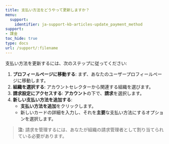 ```yaml
---
title: 支払い方法をどうやって更新しますか？
menu:
  support:
    identifier: ja-support-kb-articles-update_payment_method
support:
- 課金
toc_hide: true
type: docs
url: /support/:filename
---
```


支払い方法を更新するには、次のステップに従ってください:

1. **プロフィールページに移動する**: まず、あなたのユーザープロフィールページに移動します。
2. **組織を選択する**: アカウントセレクターから関連する組織を選びます。
3. **請求設定にアクセスする**: **アカウント**の下で、**請求**を選択します。
4. **新しい支払い方法を追加する**:
   - **支払い方法を追加**をクリックします。
   - 新しいカードの詳細を入力し、それを**主要**な支払い方法にするオプションを選択します。

> **注:** 請求を管理するには、あなたが組織の請求管理者として割り当てられている必要があります。